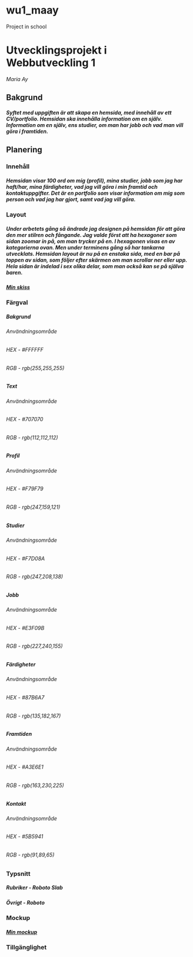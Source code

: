 # wu1_maay
Project in school
# Utvecklingsprojekt i Webbutveckling 1
*Maria Ay*

## Bakgrund

##### Syftet med uppgiften är att skapa en hemsida, med innehåll av ett CV/portfolio. Hemsidan ska innehålla information om en själv. Information om en själv, ens studier, om man har jobb och vad man vill göra i framtiden.

## Planering
### Innehåll

##### Hemsidan visar 100 ord om mig (profil), mina studier, jobb som jag har haft/har, mina färdigheter, vad jag vill göra i min framtid och kontaktuppgifter. Det är en portfolio som visar information om mig som person och vad jag har gjort, samt vad jag vill göra.

### Layout

##### Under arbetets gång så ändrade jag designen på hemsidan för att göra den mer stilren och fångande. Jag valde först att ha hexagoner som sidan zoomar in på, om man trycker på en. I hexagonen visas en av kategorierna ovan. Men under terminens gång så har tankarna utvecklats. Hemsidan layout är nu på en enstaka sida, med en bar på toppen av sidan, som följer efter skärmen om man scrollar ner eller upp. Hela sidan är indelad i sex olika delar, som man också kan se på själva baren. 
##### [Min skiss](https://progress.thorengruppen.se/api/TIS/schools/tisgot/courses/129356/assignments/92437/files/getSolution/1177156)

### Färgval

##### Bakgrund
###### Användningsområde
###### HEX - #FFFFFF

###### RGB - rgb(255,255,255)

##### Text
###### Användningsområde
###### HEX - #707070

###### RGB - rgb(112,112,112)

##### Profil
###### Användningsområde
###### HEX - #F79F79

###### RGB - rgb(247,159,121)

##### Studier
###### Användningsområde
###### HEX - #F7D08A

###### RGB - rgb(247,208,138)

##### Jobb
###### Användningsområde
###### HEX - #E3F09B

###### RGB - rgb(227,240,155)

##### Färdigheter
###### Användningsområde
###### HEX - #87B6A7

###### RGB - rgb(135,182,167)

##### Framtiden
###### Användningsområde
###### HEX - #A3E6E1

###### RGB - rgb(163,230,225)

##### Kontakt
###### Användningsområde
###### HEX - #5B5941

###### RGB - rgb(91,89,65)

### Typsnitt

##### Rubriker - Roboto Slab

##### Övrigt - Roboto

### Mockup

##### [Min mockup](https://drive.google.com/file/d/1r90AD6idVuV135TCCNCMtpI_4CZX3IBm/view?usp=sharing)

### Tillgänglighet
